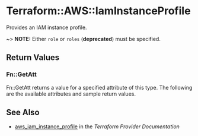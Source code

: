 # Terraform::AWS::IamInstanceProfile

Provides an IAM instance profile.

~> **NOTE:** Either `role` or `roles` (**deprecated**) must be specified.

## Return Values

### Fn::GetAtt

Fn::GetAtt returns a value for a specified attribute of this type. The following are the available attributes and sample return values.

## See Also

* [aws_iam_instance_profile](https://www.terraform.io/docs/providers/aws/r/iam_instance_profile.html) in the _Terraform Provider Documentation_
